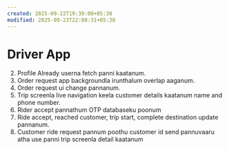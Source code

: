 ```yaml
---
created: 2025-09-22T19:39:00+05:30
modified: 2025-09-23T22:08:31+05:30
---
```


# Driver App

2. Profile Already userna fetch panni kaatanum.
6. Order request app backgroundla irunthalum overlap aaganum.
7. Order request ui change pannanum.
8. Trip screenla live navigation keela customer details kaatanum name and phone number.
9. Rider accept pannathum OTP databaseku poonum
10. Ride accept, reached customer, trip start, complete destination update pannanum.
12. Customer ride request pannum poothu customer id send pannuvaaru atha use panni trip screenla detail kaatanum
